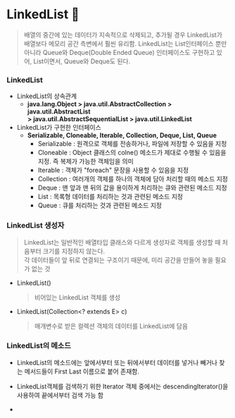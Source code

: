 # LinkedList 📌
> 배열의 중간에 있는 데이터가 지속적으로 삭제되고, 추가될 경우 LinkedList가 배열보다 메모리 공간 측변에서 훨씬 유리함.
> LinkedList는 List인터페이스 뿐만 아니라 Queue와 Deque(Double Ended Queue) 인터페이스도 구현하고 있어,
> List이면서, Queue와 Deque도 된다.

### LinkedList
* LinkedList의 상속관계
  * **java.lang.Object > java.util.AbstractCollection<E> > java.util.AbstractList<E>**   
    **> java.util.AbstractSequentialList<E> > java.util.LinkedList<E>**
* LinkedList가 구현한 인터페이스
  * **Serializable, Cloneable, Iterable, Collection, Deque, List, Queue**
    * Serializable : 원격으로 객체를 전송하거나, 파일에 저장할 수 있음을 지정
    * Cloneable : Object 클래스의 colne() 메소드가 제대로 수행될 수 있음을 지정. 즉 복제가 가능한 객체임을 의미
    * Iterable<E> : 객체가 "foreach" 문장을 사용할 수 있음을 지정
    * Collection<E> : 여러개의 객체를 하나의 객체에 담아 처리할 때의 메소드 지정
    * Deque<E> : 맨 앞과 맨 뒤의 값을 용이하게 처리하는 큐와 관련된 메소드 지정
    * List<E> : 목록형 데이터를 처리하는 것과 관련된 메소드 지정
    * Queue<E> : 큐를 처리하는 것과 관련된 메소드 지정

### LinkedList 생성자
> LinkedList는 일반적인 배열타입 클래스와 다르게 생성자로 객체를 생성할 때 처음부터 크기를 지정하지 않는다.   
> 각 데이터들이 앞 뒤로 연결되는 구조이기 때문에, 미리 공간을 만들어 놓을 필요가 없는 것
  * LinkedList()
    > 비어있는 LinkedList 객체를 생성
  * LinkedList(Collection<? extends E> c)
    > 매개변수로 받은 컬렉션 객체의 데이터를 LinkedList에 담음

### LinkedList의 메소드
* LinkedList의 메소드에는 앞에서부터 또는 뒤에서부터 데이터를 넣거나 빼거나 찾는 메서드들이 First Last 이름으로 붙어 존재함.
* LinkedList객체를 검색하기 위한 Iterator 객체 중에서는 descendingIterator()을 사용하여 끝에서부터 검색 가능 함

* 
